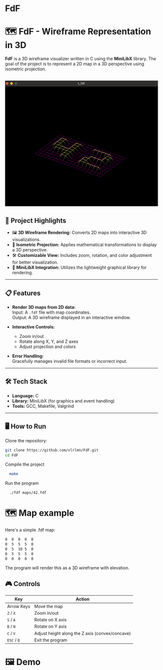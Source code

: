 # FdF
# 🗺️ FdF - Wireframe Representation in 3D

**FdF** is a 3D wireframe visualizer written in C using the **MiniLibX** library. The goal of the project is to represent a 2D map in a 3D perspective using isometric projection.

![FdF preview](https://github.com/vlrlmn/FdF/blob/main/FdF/images/ZXCVsizechange-ezgif.com-video-to-gif-converter.gif)
---

## 🚀 Project Highlights

- 🖼️ **3D Wireframe Rendering:** Converts 2D maps into interactive 3D visualizations.
- 🧮 **Isometric Projection:** Applies mathematical transformations to display a 3D perspective.
- 🛠️ **Customizable View:** Includes zoom, rotation, and color adjustment for better visualization.
- 📂 **MiniLibX Integration:** Utilizes the lightweight graphical library for rendering.

---

## 📋 Features

- **Render 3D maps from 2D data:**  
  Input: A `.fdf` file with map coordinates.  
  Output: A 3D wireframe displayed in an interactive window.

- **Interactive Controls:**  
  - Zoom in/out  
  - Rotate along X, Y, and Z axes  
  - Adjust projection and colors  

- **Error Handling:**  
  Gracefully manages invalid file formats or incorrect input.

---

## 🛠️ Tech Stack

- **Language:** C
- **Library:** MiniLibX (for graphics and event handling)
- **Tools:** GCC, Makefile, Valgrind

---

## 🖥️ How to Run

Clone the repository:
   ```bash
   git clone https://github.com/vlrlmn/FdF.git
   cd FdF
   ```
Compile the project
```bash
  make
```
Run the program
```bash
  ./fdf maps/42.fdf
```
# 🗺️ Map example

Here's a simple .fdf map:
```
0  0  0  0  0
0  5  5  5  0
0  5  10 5  0
0  5  5  5  0
0  0  0  0  0
```
The program will render this as a 3D wireframe with elevation.

## 🎮 Controls
| Key          | Action                                   |
|--------------|-----------------------------------------|
| Arrow Keys   | Move the map                            |
| `Z` / `X`    | Zoom in/out                             |
| `S` / `A`    | Rotate on X axis                        |
| `B` / `N`    | Rotate on Y axis                        |
| `C` / `V`    | Adjust height along the Z axis (convex/concave) |
| `ESC` / `Q`  | Exit the program                        |

# 🖼️ Demo
